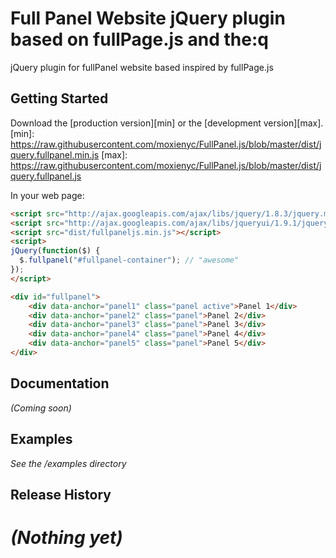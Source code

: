 # Full Panel Website jQuery plugin based on fullPage.js and the:q

jQuery plugin for fullPanel website based inspired by fullPage.js 

## Getting Started

Download the [production version][min] or the [development version][max].
[min]: https://raw.githubusercontent.com/moxienyc/FullPanel.js/blob/master/dist/jquery.fullpanel.min.js
[max]: https://raw.githubusercontent.com/moxienyc/FullPanel.js/blob/master/dist/jquery.fullpanel.js

In your web page:

```html
<script src="http://ajax.googleapis.com/ajax/libs/jquery/1.8.3/jquery.min.js"></script>
<script src="http://ajax.googleapis.com/ajax/libs/jqueryui/1.9.1/jquery-ui.min.js"></script>
<script src="dist/fullpaneljs.min.js"></script>
<script>
jQuery(function($) {
  $.fullpanel("#fullpanel-container"); // "awesome"
});
</script>

<div id="fullpanel">
    <div data-anchor="panel1" class="panel active">Panel 1</div>
    <div data-anchor="panel2" class="panel">Panel 2</div>
    <div data-anchor="panel3" class="panel">Panel 3</div>
    <div data-anchor="panel4" class="panel">Panel 4</div>
    <div data-anchor="panel5" class="panel">Panel 5</div>
</div>

```

## Documentation
_(Coming soon)_

## Examples
_See the /examples directory_

## Release History
_(Nothing yet)_
=======

